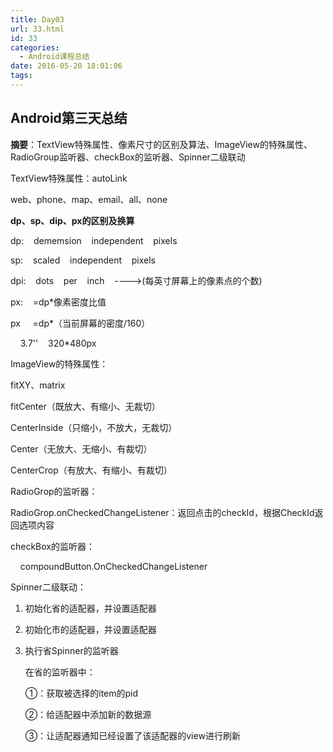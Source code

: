 ```yaml
---
title: Day03
url: 33.html
id: 33
categories:
  - Android课程总结
date: 2016-05-20 18:01:06
tags:
---
```


Android第三天总结
------------

**摘要**：TextView特殊属性、像素尺寸的区别及算法、ImageView的特殊属性、RadioGroup监听器、checkBox的监听器、Spinner二级联动

TextView特殊属性：autoLink  

web、phone、map、email、all、none  

**dp、sp、dip、px的区别及换算**

dp:    dememsion    independent    pixels

sp:    scaled    independent    pixels

dpi:    dots    per    inch    ---->(每英寸屏幕上的像素点的个数)

px:    =dp*像素密度比值

px     =dp*（当前屏幕的密度/160）

    3.7''    320*480px  

ImageView的特殊属性：  

fitXY、matrix  

fitCenter（既放大、有缩小、无裁切）

CenterInside（只缩小，不放大，无裁切）

Center（无放大、无缩小、有裁切）

CenterCrop（有放大、有缩小、有裁切）

  

RadioGrop的监听器：

RadioGrop.onCheckedChangeListener：返回点击的checkId，根据CheckId返回选项内容

  

  

checkBox的监听器：

    compoundButton.OnCheckedChangeListener  

  

Spinner二级联动：

1.  初始化省的适配器，并设置适配器
    
2.  初始化市的适配器，并设置适配器
    

1.  执行省Spinner的监听器
    
    在省的监听器中：
    
    ①：获取被选择的item的pid
    
    ②：给适配器中添加新的数据源
    
    ③：让适配器通知已经设置了该适配器的view进行刷新